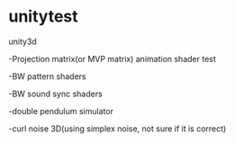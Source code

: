 # unitytest
unity3d

-Projection matrix(or MVP matrix) animation shader test

-BW pattern shaders

-BW sound sync shaders

-double pendulum simulator 

-curl noise 3D(using simplex noise, not sure if it is correct)

